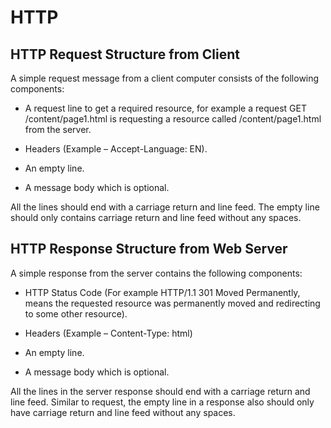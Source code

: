 # HTTP

## HTTP Request Structure from Client

A simple request message from a client computer consists of the following components:

- A request line to get a required resource, for example a request GET /content/page1.html is requesting a resource called /content/page1.html from the server.

- Headers (Example – Accept-Language: EN).

- An empty line.

- A message body which is optional.

All the lines should end with a carriage return and line feed. The empty line should only contains carriage return and line feed without any spaces.

## HTTP Response Structure from Web Server

A simple response from the server contains the following components:

- HTTP Status Code (For example HTTP/1.1 301 Moved Permanently, means the requested resource was permanently moved and redirecting to some other resource).

- Headers (Example – Content-Type: html)

- An empty line.

- A message body which is optional.

All the lines in the server response should end with a carriage return and line feed. Similar to request, the empty line in a response also should only have carriage return and line feed without any spaces.
